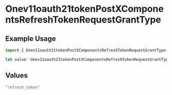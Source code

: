 # Onev11oauth21tokenPostXComponentsRefreshTokenRequestGrantType

## Example Usage

```typescript
import { Onev11oauth21tokenPostXComponentsRefreshTokenRequestGrantType } from "@polar-sh/sdk/models/components";

let value: Onev11oauth21tokenPostXComponentsRefreshTokenRequestGrantType = "refresh_token";
```

## Values

```typescript
"refresh_token"
```